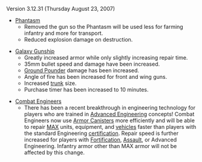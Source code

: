 Version 3.12.31 (Thursday August 23, 2007)

- [Phantasm](../vehicles/Phantasm.md)
  - Removed the gun so the Phantasm will be used less for farming
    infantry and more for transport.
  - Reduced explosion damage on destruction.

<!-- -->

- [Galaxy Gunship](../vehicles/Galaxy_Gunship.md)
  - Greatly increased armor while only slightly increasing repair
    time.
  - 35mm bullet speed and damage have been increased.
  - [Ground Pounder](../terminology/Ground_Pounder.md) damage has been
    increased.
  - Angle of fire has been increased for front and wing guns.
  - Increased [trunk](../terminology/Trunk.md) size.
  - Purchase timer has been increased to 10 minutes.

<!-- -->

- [Combat Engineers](../certifications/Combat_Engineering.md)
  - There has been a recent breakthrough in engineering technology
    for players who are trained in [Advanced
    Engineering](../certifications/Advanced_Engineering.md) concepts! Combat
    Engineers now use [Armor Canisters](../items/Armor_Canister.md)
    more efficiently and will be able to repair
    [MAX](../items/Mechanized_Assault_Exo-Suit.md) units, equipment, and
    [vehicles](../vehicles/Vehicle.md) faster than players with the
    standard Engineering [certification](../certifications/Certification.md).
    Repair speed is further increased for players with
    [Fortification](../certifications/Fortification_Engineering.md),
    [Assault](../certifications/Assault_Engineering.md), or Advanced
    Engineering. Infantry armor other than MAX armor will not be
    affected by this change.

<!--[Category: Patches](Category:_Patches.md)-->
